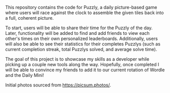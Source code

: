 This repository contains the code for Puzzly, a daily picture-based game where users will race against the clock to assemble the given tiles back into a full, coherent picture.

To start, users will be able to share their time for the Puzzly of the day. Later, functionality will be added to find and add friends to view each other's times on their own personalized leaderboards. Additionally, users will also be able to see their statistics for their completes Puzzlys (such as current completion streak, total Puzzlys solved, and average solve time).

The goal of this project is to showcase my skills as a developer while picking up a couple new tools along the way. Hopefully, once completed I will be able to convince my friends to add it to our current rotation of Wordle and the Daily Mini!

Initial photos sourced from https://picsum.photos/.